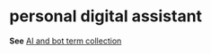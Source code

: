 # personal digital assistant

**See** [AI and bot term collection](../term-collections/ai-bot-terms.md)
